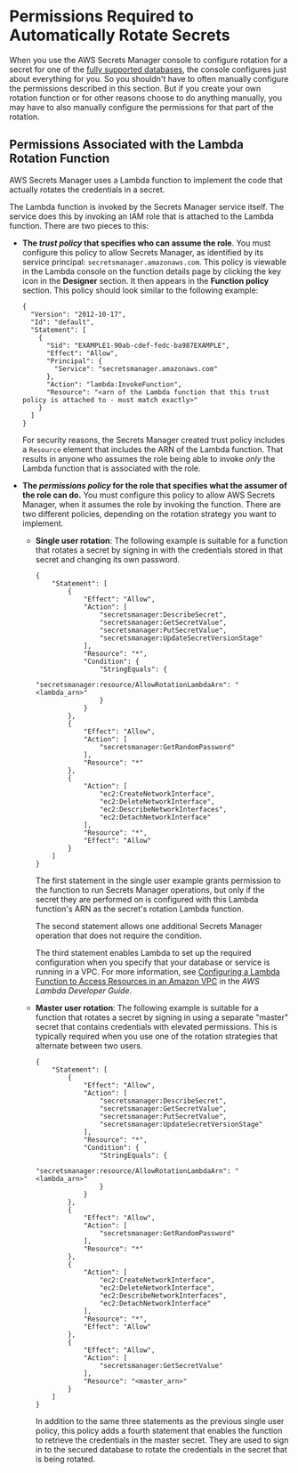 # Permissions Required to Automatically Rotate Secrets<a name="rotating-secrets-required-permissions"></a>

When you use the AWS Secrets Manager console to configure rotation for a secret for one of the [fully supported databases](rotating-secrets-rds.md#rds-supported-database-list), the console configures just about everything for you\. So you shouldn't have to often manually configure the permissions described in this section\. But if you create your own rotation function or for other reasons choose to do anything manually, you may have to also manually configure the permissions for that part of the rotation\.

## Permissions Associated with the Lambda Rotation Function<a name="rotating-secrets-required-permissions-function"></a>

AWS Secrets Manager uses a Lambda function to implement the code that actually rotates the credentials in a secret\.

The Lambda function is invoked by the Secrets Manager service itself\. The service does this by invoking an IAM role that is attached to the Lambda function\. There are two pieces to this: 
+ **The *trust policy* that specifies who can assume the role**\. You must configure this policy to allow Secrets Manager, as identified by its service principal: `secretsmanager.amazonaws.com`\. This policy is viewable in the Lambda console on the function details page by clicking the key icon in the **Designer** section\. It then appears in the **Function policy** section\. This policy should look similar to the following example:

  ```
  {
    "Version": "2012-10-17",
    "Id": "default",
    "Statement": [
      {
        "Sid": "EXAMPLE1-90ab-cdef-fedc-ba987EXAMPLE",
        "Effect": "Allow",
        "Principal": {
          "Service": "secretsmanager.amazonaws.com"
        },
        "Action": "lambda:InvokeFunction",
        "Resource": "<arn of the Lambda function that this trust policy is attached to - must match exactly>"
      }
    ]
  }
  ```

  For security reasons, the Secrets Manager created trust policy includes a `Resource` element that includes the ARN of the Lambda function\. That results in anyone who assumes the role being able to invoke *only* the Lambda function that is associated with the role\.
+ **The *permissions policy* for the role that specifies what the assumer of the role can do\.** You must configure this policy to allow AWS Secrets Manager, when it assumes the role by invoking the function\. There are two different policies, depending on the rotation strategy you want to implement\.
  + **Single user rotation**: The following example is suitable for a function that rotates a secret by signing in with the credentials stored in that secret and changing its own password\.

    ```
    {
        "Statement": [
            {
                "Effect": "Allow",
                "Action": [
                    "secretsmanager:DescribeSecret",
                    "secretsmanager:GetSecretValue",
                    "secretsmanager:PutSecretValue",
                    "secretsmanager:UpdateSecretVersionStage"
                ],
                "Resource": "*",
                "Condition": {
                    "StringEquals": {
                        "secretsmanager:resource/AllowRotationLambdaArn": "<lambda_arn>"
                    }
                }
            },
            {
                "Effect": "Allow",
                "Action": [
                    "secretsmanager:GetRandomPassword"
                ],
                "Resource": "*"
            },
            {
                "Action": [
                    "ec2:CreateNetworkInterface",
                    "ec2:DeleteNetworkInterface",
                    "ec2:DescribeNetworkInterfaces",
                    "ec2:DetachNetworkInterface"
                ],
                "Resource": "*",
                "Effect": "Allow"
            }
        ]
    }
    ```

    The first statement in the single user example grants permission to the function to run Secrets Manager operations, but only if the secret they are performed on is configured with this Lambda function's ARN as the secret's rotation Lambda function\.

    The second statement allows one additional Secrets Manager operation that does not require the condition\.

    The third statement enables Lambda to set up the required configuration when you specify that your database or service is running in a VPC\. For more information, see [Configuring a Lambda Function to Access Resources in an Amazon VPC](http://docs.aws.amazon.com/lambda/latest/dg/vpc.html) in the *AWS Lambda Developer Guide*\.
  + **Master user rotation**: The following example is suitable for a function that rotates a secret by signing in using a separate "master" secret that contains credentials with elevated permissions\. This is typically required when you use one of the rotation strategies that alternate between two users\.

    ```
    {
        "Statement": [
            {
                "Effect": "Allow",
                "Action": [
                    "secretsmanager:DescribeSecret",
                    "secretsmanager:GetSecretValue",
                    "secretsmanager:PutSecretValue",
                    "secretsmanager:UpdateSecretVersionStage"
                ],
                "Resource": "*",
                "Condition": {
                    "StringEquals": {
                        "secretsmanager:resource/AllowRotationLambdaArn": "<lambda_arn>"
                    }
                }
            },
            {
                "Effect": "Allow",
                "Action": [
                    "secretsmanager:GetRandomPassword"
                ],
                "Resource": "*"
            },
            {
                "Action": [
                    "ec2:CreateNetworkInterface",
                    "ec2:DeleteNetworkInterface",
                    "ec2:DescribeNetworkInterfaces",
                    "ec2:DetachNetworkInterface"
                ],
                "Resource": "*",
                "Effect": "Allow"
            },
            {
                "Effect": "Allow",
                "Action": [
                    "secretsmanager:GetSecretValue"
                ],
                "Resource": "<master_arn>"
            }
        ]
    }
    ```

    In addition to the same three statements as the previous single user policy, this policy adds a fourth statement that enables the function to retrieve the credentials in the master secret\. They are used to sign in to the secured database to rotate the credentials in the secret that is being rotated\.
